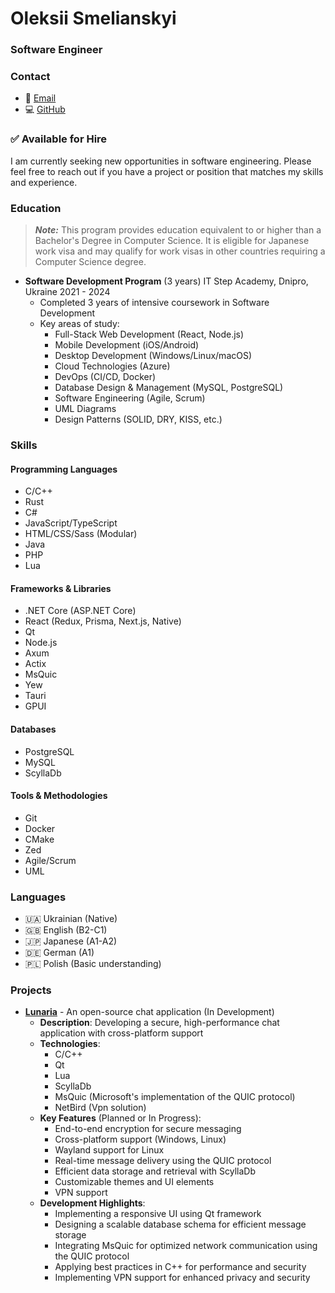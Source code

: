# Oleksii Smelianskyi
### Software Engineer

### Contact
- 📧 [Email](mailto:akzestia@gmail.com)
- 💻 [GitHub](https://github.com/Akzestia)
 
### ✅ Available for Hire
I am currently seeking new opportunities in software engineering. Please feel free to reach out if you have a project or position that matches my skills and experience.

### Education
> ***Note:***
> This program provides education equivalent to or higher than a Bachelor's Degree in Computer Science. It is eligible for Japanese work visa and may qualify for work visas in other countries requiring a Computer Science degree.
- **Software Development Program** (3 years)
  IT Step Academy, Dnipro, Ukraine
  2021 - 2024 
  - Completed 3 years of intensive coursework in Software Development
  - Key areas of study:
    - Full-Stack Web Development (React, Node.js)
    - Mobile Development (iOS/Android)
    - Desktop Development (Windows/Linux/macOS)
    - Cloud Technologies (Azure)
    - DevOps (CI/CD, Docker)
    - Database Design & Management (MySQL, PostgreSQL)
    - Software Engineering (Agile, Scrum)
    - UML Diagrams
    - Design Patterns (SOLID, DRY, KISS, etc.)

### Skills 

#### Programming Languages
- C/C++
- Rust
- C#
- JavaScript/TypeScript
- HTML/CSS/Sass (Modular)
- Java
- PHP
- Lua

#### Frameworks & Libraries
- .NET Core (ASP.NET Core)
- React (Redux, Prisma, Next.js, Native)
- Qt
- Node.js
- Axum
- Actix
- MsQuic
- Yew
- Tauri
- GPUI

#### Databases
- PostgreSQL
- MySQL
- ScyllaDb

#### Tools & Methodologies
- Git
- Docker
- CMake
- Zed
- Agile/Scrum
- UML

### Languages
- 🇺🇦 Ukrainian (Native)
- 🇬🇧 English (B2-C1)
- 🇯🇵 Japanese (A1-A2)
- 🇩🇪 German (A1)
- 🇵🇱 Polish (Basic understanding)

### Projects
- **[Lunaria](https://github.com/Akzestia/Lunaria.git)** - An open-source chat application (In Development)
  - **Description**: Developing a secure, high-performance chat application with cross-platform support
  - **Technologies**:
    - C/C++
    - Qt
    - Lua
    - ScyllaDb
    - MsQuic (Microsoft's implementation of the QUIC protocol)
    - NetBird (Vpn solution)
  - **Key Features** (Planned or In Progress):
    - End-to-end encryption for secure messaging
    - Cross-platform support (Windows, Linux)
    - Wayland support for Linux
    - Real-time message delivery using the QUIC protocol
    - Efficient data storage and retrieval with ScyllaDb
    - Customizable themes and UI elements
    - VPN support
  - **Development Highlights**:
    - Implementing a responsive UI using Qt framework
    - Designing a scalable database schema for efficient message storage
    - Integrating MsQuic for optimized network communication using the QUIC protocol
    - Applying best practices in C++ for performance and security
    - Implementing VPN support for enhanced privacy and security
